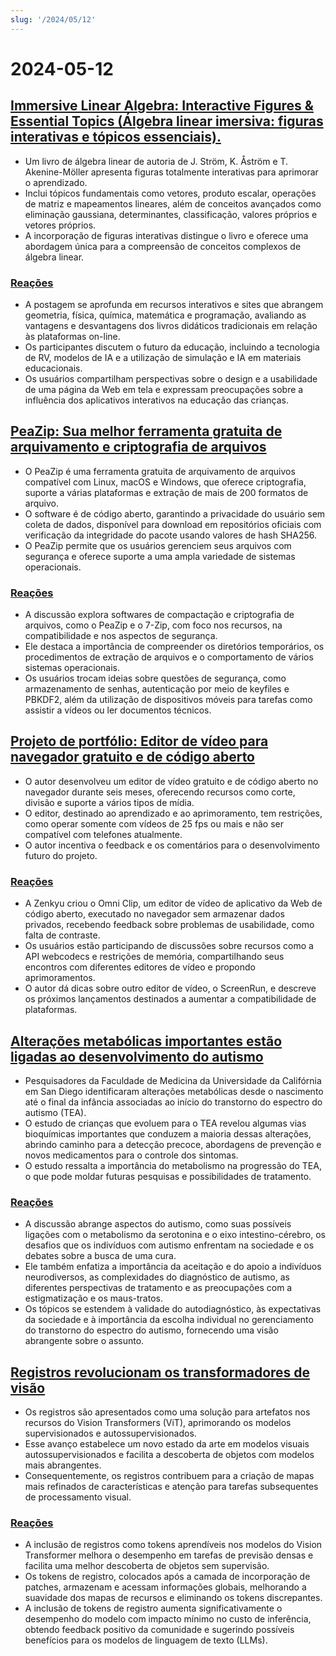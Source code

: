 ```yaml
---
slug: '/2024/05/12'
---
```


# 2024-05-12

## [Immersive Linear Algebra: Interactive Figures & Essential Topics (Álgebra linear imersiva: figuras interativas e tópicos essenciais).](http://immersivemath.com/ila/index.html)

- Um livro de álgebra linear de autoria de J. Ström, K. Åström e T. Akenine-Möller apresenta figuras totalmente interativas para aprimorar o aprendizado.
- Inclui tópicos fundamentais como vetores, produto escalar, operações de matriz e mapeamentos lineares, além de conceitos avançados como eliminação gaussiana, determinantes, classificação, valores próprios e vetores próprios.
- A incorporação de figuras interativas distingue o livro e oferece uma abordagem única para a compreensão de conceitos complexos de álgebra linear.

### [Reações](https://news.ycombinator.com/item?id=40329388)

- A postagem se aprofunda em recursos interativos e sites que abrangem geometria, física, química, matemática e programação, avaliando as vantagens e desvantagens dos livros didáticos tradicionais em relação às plataformas on-line.
- Os participantes discutem o futuro da educação, incluindo a tecnologia de RV, modelos de IA e a utilização de simulação e IA em materiais educacionais.
- Os usuários compartilham perspectivas sobre o design e a usabilidade de uma página da Web em tela e expressam preocupações sobre a influência dos aplicativos interativos na educação das crianças.

## [PeaZip: Sua melhor ferramenta gratuita de arquivamento e criptografia de arquivos](https://peazip.github.io/)

- O PeaZip é uma ferramenta gratuita de arquivamento de arquivos compatível com Linux, macOS e Windows, que oferece criptografia, suporte a várias plataformas e extração de mais de 200 formatos de arquivo.
- O software é de código aberto, garantindo a privacidade do usuário sem coleta de dados, disponível para download em repositórios oficiais com verificação da integridade do pacote usando valores de hash SHA256.
- O PeaZip permite que os usuários gerenciem seus arquivos com segurança e oferece suporte a uma ampla variedade de sistemas operacionais.

### [Reações](https://news.ycombinator.com/item?id=40327631)

- A discussão explora softwares de compactação e criptografia de arquivos, como o PeaZip e o 7-Zip, com foco nos recursos, na compatibilidade e nos aspectos de segurança.
- Ele destaca a importância de compreender os diretórios temporários, os procedimentos de extração de arquivos e o comportamento de vários sistemas operacionais.
- Os usuários trocam ideias sobre questões de segurança, como armazenamento de senhas, autenticação por meio de keyfiles e PBKDF2, além da utilização de dispositivos móveis para tarefas como assistir a vídeos ou ler documentos técnicos.

## [Projeto de portfólio: Editor de vídeo para navegador gratuito e de código aberto](https://news.ycombinator.com/item?id=40331968)

- O autor desenvolveu um editor de vídeo gratuito e de código aberto no navegador durante seis meses, oferecendo recursos como corte, divisão e suporte a vários tipos de mídia.
- O editor, destinado ao aprendizado e ao aprimoramento, tem restrições, como operar somente com vídeos de 25 fps ou mais e não ser compatível com telefones atualmente.
- O autor incentiva o feedback e os comentários para o desenvolvimento futuro do projeto.

### [Reações](https://news.ycombinator.com/item?id=40331968)

- A Zenkyu criou o Omni Clip, um editor de vídeo de aplicativo da Web de código aberto, executado no navegador sem armazenar dados privados, recebendo feedback sobre problemas de usabilidade, como falta de contraste.
- Os usuários estão participando de discussões sobre recursos como a API webcodecs e restrições de memória, compartilhando seus encontros com diferentes editores de vídeo e propondo aprimoramentos.
- O autor dá dicas sobre outro editor de vídeo, o ScreenRun, e descreve os próximos lançamentos destinados a aumentar a compatibilidade de plataformas.

## [Alterações metabólicas importantes estão ligadas ao desenvolvimento do autismo](https://medicalxpress.com/news/2024-05-metabolism-autism-reveals-developmental.html)

- Pesquisadores da Faculdade de Medicina da Universidade da Califórnia em San Diego identificaram alterações metabólicas desde o nascimento até o final da infância associadas ao início do transtorno do espectro do autismo (TEA).
- O estudo de crianças que evoluem para o TEA revelou algumas vias bioquímicas importantes que conduzem a maioria dessas alterações, abrindo caminho para a detecção precoce, abordagens de prevenção e novos medicamentos para o controle dos sintomas.
- O estudo ressalta a importância do metabolismo na progressão do TEA, o que pode moldar futuras pesquisas e possibilidades de tratamento.

### [Reações](https://news.ycombinator.com/item?id=40328616)

- A discussão abrange aspectos do autismo, como suas possíveis ligações com o metabolismo da serotonina e o eixo intestino-cérebro, os desafios que os indivíduos com autismo enfrentam na sociedade e os debates sobre a busca de uma cura.
- Ele também enfatiza a importância da aceitação e do apoio a indivíduos neurodiversos, as complexidades do diagnóstico de autismo, as diferentes perspectivas de tratamento e as preocupações com a estigmatização e os maus-tratos.
- Os tópicos se estendem à validade do autodiagnóstico, às expectativas da sociedade e à importância da escolha individual no gerenciamento do transtorno do espectro do autismo, fornecendo uma visão abrangente sobre o assunto.

## [Registros revolucionam os transformadores de visão](https://openreview.net/forum?id=2dnO3LLiJ1)

- Os registros são apresentados como uma solução para artefatos nos recursos do Vision Transformers (ViT), aprimorando os modelos supervisionados e autossupervisionados.
- Esse avanço estabelece um novo estado da arte em modelos visuais autossupervisionados e facilita a descoberta de objetos com modelos mais abrangentes.
- Consequentemente, os registros contribuem para a criação de mapas mais refinados de características e atenção para tarefas subsequentes de processamento visual.

### [Reações](https://news.ycombinator.com/item?id=40329675)

- A inclusão de registros como tokens aprendíveis nos modelos do Vision Transformer melhora o desempenho em tarefas de previsão densas e facilita uma melhor descoberta de objetos sem supervisão.
- Os tokens de registro, colocados após a camada de incorporação de patches, armazenam e acessam informações globais, melhorando a suavidade dos mapas de recursos e eliminando os tokens discrepantes.
- A inclusão de tokens de registro aumenta significativamente o desempenho do modelo com impacto mínimo no custo de inferência, obtendo feedback positivo da comunidade e sugerindo possíveis benefícios para os modelos de linguagem de texto (LLMs).

<head>
  <meta property="og:title" content="Immersive Linear Algebra: Interactive Figures & Essential Topics (Álgebra linear imersiva: figuras interativas e tópicos essenciais)." />
  <meta property="og:type" content="website" />
  <meta property="og:image" content="https://og.cho.sh/api/og/?title=Immersive%20Linear%20Algebra%3A%20Interactive%20Figures%20%26%20Essential%20Topics%20(%C3%81lgebra%20linear%20imersiva%3A%20figuras%20interativas%20e%20t%C3%B3picos%20essenciais).&subheading=domingo%2C%2012%20de%20maio%20de%202024%3A%20Resumo%20do%20Hacker%20News" />
</head>
